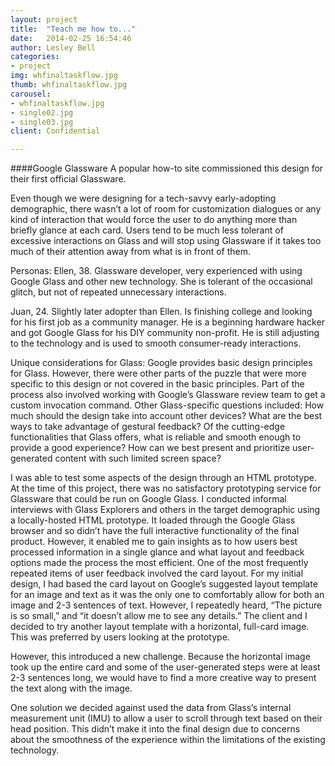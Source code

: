 ```yaml
---
layout: project
title:  "Teach me how to..."
date:   2014-02-25 16:54:46
author: Lesley Bell
categories:
- project
img: whfinaltaskflow.jpg
thumb: whfinaltaskflow.jpg
carousel:
- whfinaltaskflow.jpg
- single02.jpg
- single03.jpg
client: Confidential

---
```

####Google Glassware
A popular how-to site commissioned this design for their first official Glassware.

Even though we were designing for a tech-savvy early-adopting demographic, there wasn’t a lot of room for customization dialogues or any kind of interaction that would force the user to do anything more than briefly glance at each card. Users tend to be much less tolerant of excessive interactions on Glass and will stop using Glassware if it takes too much of their attention away from what is in front of them.

 Personas:  Ellen, 38.  Glassware developer, very experienced with using Google Glass and other new technology.  She is tolerant of the occasional glitch, but not of repeated unnecessary interactions.
 
Juan, 24.  Slightly later adopter than Ellen.  Is finishing college and looking for his first job as a community manager.  He is a beginning hardware hacker and got Google Glass for his DIY community non-profit.  He is still adjusting to the technology and is used to smooth consumer-ready interactions.

Unique considerations for Glass:  Google provides basic design principles for Glass.  However, there were other parts of the puzzle that were more specific to this design or not covered in the basic principles.  Part of the process also involved working with Google’s Glassware review team to get a custom invocation command.  Other Glass-specific questions included:  How much should the design take into account other devices?  What are the best ways to take advantage of gestural feedback?  Of the cutting-edge functionalities that Glass offers, what is reliable and smooth enough to provide a good experience?  How can we best present and prioritize user-generated content with such limited screen space?

I was able to test some aspects of the design through an HTML prototype.  At the time of this project, there was no satisfactory prototyping service for Glassware that could be run on Google Glass. I conducted informal interviews with Glass Explorers and others in the target demographic using a locally-hosted HTML prototype.  It loaded through the Google Glass browser and so didn’t have the full interactive functionality of the final product.  However, it enabled me to gain insights as to how users best processed information in a single glance and what layout and feedback options made the process the most efficient.
One of the most frequently repeated items of user feedback involved the card layout.  For my initial design, I had based the card layout on Google’s suggested layout template for an image and text as it was the only one to comfortably allow for both an image and 2-3 sentences of text.  However, I repeatedly heard, “The picture is so small,” and “it doesn’t allow me to see any details.”  The client and I decided to try another layout template with a horizontal, full-card image.  This was preferred by users looking at the prototype.

However, this introduced a new challenge.  Because the horizontal image took up the entire card and some of the user-generated steps were at least 2-3 sentences long, we would have to find a more creative way to present the text along with the image.

One solution we decided against used the data from Glass’s internal measurement unit (IMU) to allow a user to scroll through text based on their head position. This didn’t make it into the final design due to concerns about the smoothness of the experience within the limitations of the existing technology.


